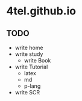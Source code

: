 # 4tel.github.io
## TODO
* write home
* write study
	* write Book
* write Tutorial
	* latex
	* md
	* p-lang
* write SCR
